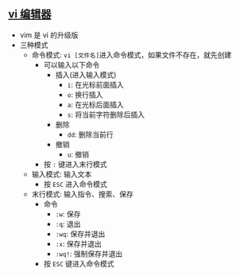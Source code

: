 ## [vi 编辑器](https://static.zhufengpeixun.com/grow/html/125.2.linux-vi.html)

- vim 是 vi 的升级版
- 三种模式
  - 命令模式: `vi [文件名]`进入命令模式，如果文件不存在，就先创建
    - 可以输入以下命令
      - 插入(进入输入模式)
        - `i`: 在光标前面插入
        - `o`: 换行插入
        - `a`: 在光标后面插入
        - `s`: 将当前字符删除后插入
      - 删除
        - `dd`: 删除当前行
      - 撤销
        - `u`: 撤销
    - 按 `:` 键进入末行模式
  - 输入模式: 输入文本
    - 按 `ESC` 进入命令模式
  - 末行模式: 输入指令、搜索、保存
    - 命令
      - `:w`: 保存
      - `:q`: 退出
      - `:wq`: 保存并退出
      - `:x`: 保存并退出
      - `:wq!`: 强制保存并退出
    - 按 `ESC` 键进入命令模式
